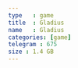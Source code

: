 ```yaml
---
type   : game
title  : Gladius
name   : Gladius
categories: [game]
telegram : 675
size : 1.4 GB
---
```



